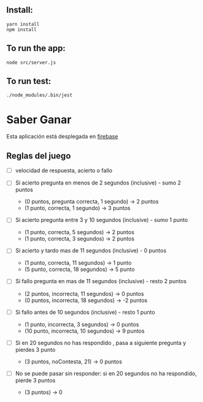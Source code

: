 ## Install:

    yarn install
    npm install

## To run the app:

    node src/server.js

## To run test:

    ./node_modules/.bin/jest

# Saber Ganar

Esta aplicación está desplegada en [firebase](https://saber-ganar.firebaseapp.com)

## Reglas del juego

- [ ] velocidad de respuesta, acierto o fallo

- [ ] Si acierto pregunta en menos de 2 segundos (inclusive) - sumo 2 puntos
  - (0 puntos, pregunta correcta, 1 segundo) -> 2 puntos
  - (1 punto, correcta, 1 segundo) -> 3 puntos

- [ ] Si acierto pregunta entre 3 y 10 segundos (inclusive) - sumo 1 punto
  - (1 punto, correcta, 5 segundos) -> 2 puntos
  - (1 punto, correcta, 3 segundos) -> 2 puntos

- [ ] Si acierto y tardo mas de 11 segundos (inclusive) - 0 puntos
  - (1 punto, correcta, 11 segundos)  -> 1 punto
  - (5 punto, correcta, 18 segundos)  -> 5 punto

- [ ] Si fallo pregunta en mas de 11 segundos (inclusive) - resto 2 puntos
  - (2 puntos, incorrecta, 11 segundos) -> 0 puntos
  - (0 puntos, incorrecta, 18 segundos) -> -2 puntos

- [ ] Si fallo antes de 10 segundos (inclusive) - resto 1 punto
  - (1 punto, incorrecta, 3 segundos)  -> 0 puntos
  - (10 punto, incorrecta, 10 segundos)  -> 9 puntos

- [ ] Si en 20 segundos no has respondido , pasa a siguiente pregunta y pierdes 3 punto
  - (3 puntos, noContesta, 21) -> 0 puntos

- [ ] No se puede pasar sin responder: si en 20 segundos no ha respondido, pierde 3 puntos
  - (3 puntos) -> 0
